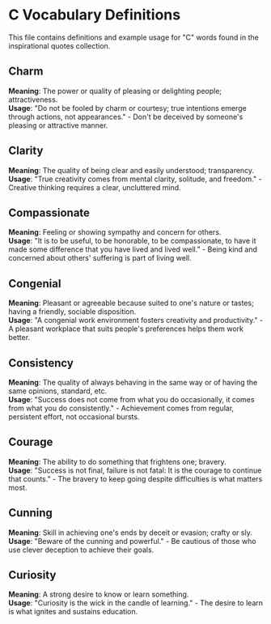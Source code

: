 # C Vocabulary Definitions

This file contains definitions and example usage for "C" words found in the inspirational quotes collection.

## Charm
**Meaning**: The power or quality of pleasing or delighting people; attractiveness.  
**Usage**: "Do not be fooled by charm or courtesy; true intentions emerge through actions, not appearances." - Don't be deceived by someone's pleasing or attractive manner.

## Clarity
**Meaning**: The quality of being clear and easily understood; transparency.  
**Usage**: "True creativity comes from mental clarity, solitude, and freedom." - Creative thinking requires a clear, uncluttered mind.

## Compassionate
**Meaning**: Feeling or showing sympathy and concern for others.  
**Usage**: "It is to be useful, to be honorable, to be compassionate, to have it made some difference that you have lived and lived well." - Being kind and concerned about others' suffering is part of living well.

## Congenial
**Meaning**: Pleasant or agreeable because suited to one's nature or tastes; having a friendly, sociable disposition.  
**Usage**: "A congenial work environment fosters creativity and productivity." - A pleasant workplace that suits people's preferences helps them work better.

## Consistency
**Meaning**: The quality of always behaving in the same way or of having the same opinions, standard, etc.  
**Usage**: "Success does not come from what you do occasionally, it comes from what you do consistently." - Achievement comes from regular, persistent effort, not occasional bursts.

## Courage
**Meaning**: The ability to do something that frightens one; bravery.  
**Usage**: "Success is not final, failure is not fatal: It is the courage to continue that counts." - The bravery to keep going despite difficulties is what matters most.

## Cunning
**Meaning**: Skill in achieving one's ends by deceit or evasion; crafty or sly.  
**Usage**: "Beware of the cunning and powerful." - Be cautious of those who use clever deception to achieve their goals.

## Curiosity
**Meaning**: A strong desire to know or learn something.  
**Usage**: "Curiosity is the wick in the candle of learning." - The desire to learn is what ignites and sustains education.